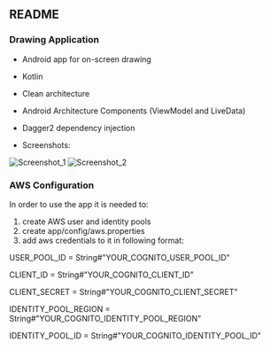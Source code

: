 ## README ##

### Drawing Application  ###

* Android app for on-screen drawing

* Kotlin
* Clean architecture
* Android Architecture Components (ViewModel and LiveData)
* Dagger2 dependency injection

* Screenshots:

![Screenshot_1](https://i.imgur.com/YSii38qm.png)
![Screenshot_2](https://i.imgur.com/uSe0C6Bm.png)

### AWS Configuration ###
In order to use the app it is needed to:
 1. create AWS user and identity pools
 2. create app/config/aws.properties
 3. add aws credentials to it in following format: 
 
 USER_POOL_ID = String#"YOUR_COGNITO_USER_POOL_ID"
 
 CLIENT_ID = String#"YOUR_COGNITO_CLIENT_ID"
 
 CLIENT_SECRET = String#"YOUR_COGNITO_CLIENT_SECRET"
 
 IDENTITY_POOL_REGION = String#"YOUR_COGNITO_IDENTITY_POOL_REGION"
 
 IDENTITY_POOL_ID = String#"YOUR_COGNITO_IDENTITY_POOL_ID"